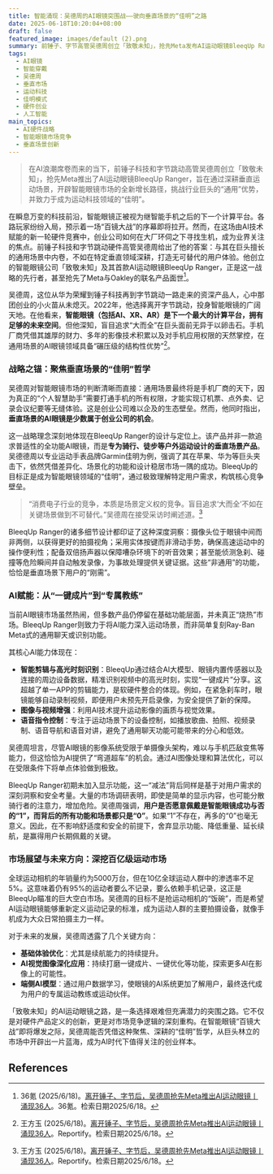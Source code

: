 ```yaml
---
title: 智能涌现：吴德周的AI眼镜突围战——驶向垂直场景的“佳明”之路
date: 2025-06-18T10:20:04+08:00
draft: false
featured_image: images/default (2).png
summary: 前锤子、字节高管吴德周创立「致敬未知」，抢先Meta发布AI运动眼镜BleeqUp Ranger，旨在通过聚焦骑行、徒步等垂直运动场景，而非通用市场，与手机大厂错位竞争，并以创新AI功能和对用户需求的深度理解，致力于成为智能眼镜领域的“佳明”。
tags: 
  - AI眼镜
  - 智能穿戴
  - 吴德周
  - 垂直市场
  - 运动科技
  - 佳明模式
  - 硬件创业
  - 人工智能
main_topics: 
  - AI硬件战略
  - 智能眼镜市场竞争
  - 垂直场景创新
---
```


> 在AI浪潮席卷而来的当下，前锤子科技和字节跳动高管吴德周创立「致敬未知」，抢先Meta推出了AI运动眼镜BleeqUp Ranger，旨在通过深耕垂直运动场景，开辟智能眼镜市场的全新增长路径，挑战行业巨头的“通用”优势，并致力于成为运动科技领域的“佳明”。

在瞬息万变的科技前沿，智能眼镜正被视为继智能手机之后的下一个计算平台。各路玩家纷纷入局，预示着一场“百镜大战”的序幕即将拉开。然而，在这场由AI技术赋能的新一轮硬件竞赛中，创业公司如何在大厂环伺之下寻找生机，成为业界关注的焦点。前锤子科技和字节跳动硬件高管吴德周给出了他的答案：与其在巨头擅长的通用场景中内卷，不如在特定垂直领域深耕，打造无可替代的用户体验。他创立的智能眼镜公司「致敬未知」及其首款AI运动眼镜BleeqUp Ranger，正是这一战略的先行者，甚至抢先了Meta与Oakley的联名产品面世[^1]。

吴德周，这位从华为荣耀到锤子科技再到字节跳动一路走来的资深产品人，心中那团创业的小火苗从未熄灭。2022年，他选择离开字节跳动，投身智能眼镜的广阔天地。在他看来，**智能眼镜（包括AI、XR、AR）是下一个最大的计算平台，拥有足够的未来空间**。但他深知，盲目追求“大而全”在巨头面前无异于以卵击石。手机厂商凭借其雄厚的财力、多年的影像技术积累以及对手机应用权限的天然掌控，在通用场景的AI眼镜领域具备“碾压级的结构性优势”[^2]。

### 战略之锚：聚焦垂直场景的“佳明”哲学

吴德周对智能眼镜市场的判断清晰而直接：通用场景最终将是手机厂商的天下，因为真正的“个人智慧助手”需要打通手机的所有权限，才能实现订机票、点外卖、记录会议纪要等无缝体验。这是创业公司难以企及的生态壁垒。然而，他同时指出，**垂直场景的AI眼镜是少数属于创业公司的机会**。

这一战略理念深刻地体现在BleeqUp Ranger的设计与定位上。该产品并非一款追求普适性的全功能AI眼镜，而是**专为骑行、徒步等户外运动设计的垂直场景产品**。吴德德周以专业运动手表品牌Garmin佳明为例，强调了其在苹果、华为等巨头夹击下，依然凭借差异化、场景化的功能和设计稳居市场一隅的成功。BleeqUp的目标正是成为智能眼镜领域的“佳明”，通过极致理解特定用户需求，构筑核心竞争壁垒。

> “消费电子行业的竞争，本质是场景定义权的竞争。盲目追求‘大而全’不如在关键场景做到不可替代。”吴德周在接受采访时阐述道。[^2]

BleeqUp Ranger的诸多细节设计都印证了这种深度洞察：摄像头位于眼镜中间而非两侧，以获得更好的拍摄视角；采用实体按键而非滑动手势，确保高速运动中的操作便利性；配备双倍扬声器以保障嘈杂环境下的听音效果；甚至能侦测急刹、碰撞等危险瞬间并自动触发录像，为事故处理提供关键证据。这些“非通用”的功能，恰恰是垂直场景下用户的“刚需”。

### AI赋能：从“一键成片”到“专属教练”

当前AI眼镜市场虽然热闹，但多数产品仍停留在基础功能层面，并未真正“烧热”市场。BleeqUp Ranger则致力于将AI能力深入运动场景，而非简单复刻Ray-Ban Meta式的通用聊天或识别功能。

其核心AI能力体现在：

*   **智能剪辑与高光时刻识别**：BleeqUp通过结合AI大模型、眼镜内置传感器以及连接的周边设备数据，精准识别视频中的高光时刻，实现“一键成片”分享。这超越了单一APP的剪辑能力，是软硬件整合的体现。例如，在紧急刹车时，眼镜能够自动录制视频，即便用户未预先开启录像，为安全提供了新的保障。
*   **图像与视频增强**：利用AI技术提升运动影像的画质与视觉效果。
*   **语音指令控制**：专注于运动场景下的设备控制，如播放歌曲、拍照、视频录制、语音导航和语音对讲，避免了通用聊天功能可能带来的分心和低效。

吴德周坦言，尽管AI眼镜的影像系统受限于单摄像头架构，难以与手机匹敌变焦等能力，但这恰恰为AI提供了“弯道超车”的机会。通过AI图像处理和算法优化，可以在受限条件下将单点体验做到极致。

BleeqUp Ranger初期未加入显示功能，这一“减法”背后同样是基于对用户需求的深刻洞察和安全考量。大量的市场调研表明，即使是简单的显示内容，也可能分散骑行者的注意力，增加危险。吴德周强调，**用户是否愿意佩戴是智能眼镜成功与否的“1”，而背后的所有功能和场景都只是“0”**。如果“1”不存在，再多的“0”也毫无意义。因此，在不影响舒适度和安全的前提下，舍弃显示功能、降低重量、延长续航，是赢得用户长期佩戴的关键。

### 市场展望与未来方向：深挖百亿级运动市场

全球运动相机的年销量约为5000万台，但在10亿全球运动人群中的渗透率不足5%。这意味着仍有95%的运动者要么不记录，要么依赖手机记录，这正是BleeqUp瞄准的巨大空白市场。吴德周的目标不是抢运动相机的“饭碗”，而是希望AI运动眼镜能够重新定义运动记录的标准，成为运动人群的主要拍摄设备，就像手机成为大众日常拍摄主力一样。

对于未来的发展，吴德周透露了几个关键方向：

*   **基础体验优化**：尤其是续航能力的持续提升。
*   **AI视觉图像深化应用**：持续打磨一键成片、一键优化等功能，探索更多AI在影像上的可能性。
*   **端侧AI模型**：通过用户数据学习，使眼镜的AI系统更加了解用户，最终迭代成为用户的专属运动教练或运动伙伴。

「致敬未知」的AI运动眼镜之路，是一条选择艰难但充满潜力的突围之路。它不仅是对硬件产品定义的创新，更是对市场竞争逻辑的深刻重构。在智能眼镜“百镜大战”即将爆发之际，吴德周能否凭借这种聚焦、深耕的“佳明”哲学，从巨头林立的市场中开辟出一片蓝海，成为AI时代下值得关注的创业样本。

## References
[^1]: 36氪 (2025/6/18)。[离开锤子、字节后，吴德周抢先Meta推出AI运动眼镜丨涌现36人](https://36kr.com/p/3341154651011586)。36氪。检索日期2025/6/18。
[^2]: 王方玉 (2025/6/18)。[离开锤子、字节后，吴德周抢先Meta推出AI运动眼镜丨涌现36人](https://reportify.cn/news/1132642678194966528)。Reportify。检索日期2025/6/18。
[^3]: PConline (2025/6/18)。[抢先Meta发布AI 运动拍摄眼镜，致敬未知瞄准10亿级细分市场](https://family.pconline.com.cn/1923/19232113.html)。太平洋电脑网。检索日期2025/6/18。
[^4]: VR陀螺 (2025/6/18)。[提前造出Meta下一款联名AI眼镜产品，这家中国公司瞄准10亿级细分市场](https://www.vrtuoluo.cn/542635.html)。VR陀螺。检索日期2025/6/18。
